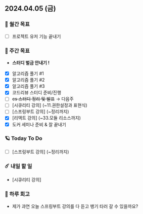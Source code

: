 ## 2024.04.05 (금)

### 🚀 월간 목표

- [ ] 프로젝트 유저 기능 끝내기
  <br/>

### 💫 주간 목표

- **스터디 벌금 안내기 !**
- [x] 알고리즘 풀기 #1
- [x] 알고리즘 풀기 #2
- [x] 알고리즘 풀기 #3
- [x] 코드리뷰 스터디 준비/진행
- [ ] ~~cs 스터디 정리 및 발표~~ → 다음주
- [ ] [시큐리티 강의] (~11.권한설정과 표현식)
- [ ] [스프링부트 강의] (~정리까지)
- [x] [리액트 강의] (~33.모듈 리소스까지)
- [x] 도커 세미나 준비 & 잘 끝내기
  <br/>

### 🪐 Today To Do

- [ ] [스프링부트 강의] (~정리까지)
  <br/>

### ☄️ 내일 할 일

- [시큐리티 강의]
  <br/>

### 👾 하루 회고

- 제가 과연 오늘 스프링부트 강의를 다 듣고 뱅기 타러 갈 수 있을까요?